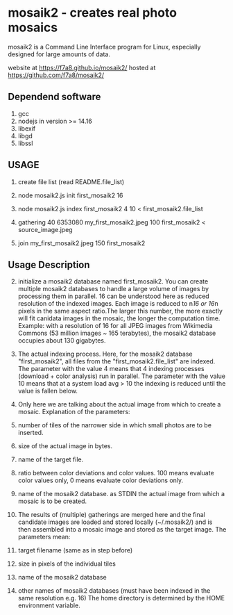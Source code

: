 # mosaik2 - creates real photo mosaics

mosaik2 is a Command Line Interface program for Linux, especially designed for large amounts of data.

website at https://f7a8.github.io/mosaik2/
hosted at https://github.com/f7a8/mosaik2/




## Dependend software

1. gcc
2. nodejs in version >= 14.16
3. libexif
4. libgd
5. libssl

## USAGE

1. create file list (read README.file_list)

2. node mosaik2.js init first_mosaik2 16
3. node mosaik2.js index first_mosaik2 4 10 < first_mosaik2.file_list
4. gathering 40 6353080 my_first_mosaik2.jpeg 100 first_mosaik2 < source_image.jpeg
5. join my_first_mosaik2.jpeg 150 first_mosaik2

## Usage Description

2. initialize a mosaik2 database named first_mosaik2. You can create multiple mosaik2 databases to handle a large volume of images by processing them in parallel. 16 can be understood here as reduced resolution of the indexed images. Each image is reduced to n*16 or 16*n pixels in the same aspect ratio.The larger this number, the more exactly will fit canidata images in the mosaic, the longer the computation time. Example: with a resolution of 16 for all JPEG images from Wikimedia Commons (53 million images ~ 165 terabytes), the mosaik2 database occupies about 130 gigabytes. 

3. The actual indexing process. Here, for the mosaik2 database "first_mosaik2", all files from the "first_mosaik2.file_list" are indexed. The parameter with the value 4 means that 4 indexing processes (download + color analysis) run in parallel. The parameter with the value 10 means that at a system load avg > 10 the indexing is reduced until the value is fallen below.

4. Only here we are talking about the actual image from which to create a mosaic. Explanation of the parameters:
  1. number of tiles of the narrower side in which small photos are to be inserted.
  2. size of the actual image in bytes.
  3. name of the target file.
  4. ratio between color deviations and color values. 100 means evaluate color values only, 0 means evaluate color deviations only.
  5. name of the mosaik2 database.
  as STDIN the actual image from which a mosaic is to be created.

5. The results of (multiple) gatherings are merged here and the final candidate images are loaded and stored locally (~/.mosaik2/) and is then assembled into a mosaic image and stored as the target image. The parameters mean:
  1. target filename (same as in step before)
  2. size in pixels of the individual tiles 
  3. name of the mosaik2 database
  4. other names of mosaik2 databases (must have been indexed in the same resolution e.g. 16)
  The home directory is determined by the HOME environment variable. 

